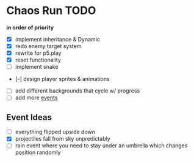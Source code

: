 # Chaos Run TODO
**in order of priority**

- [x] implement inheritance & Dynamic
- [x] redo enemy target system
- [x] rewrite for p5.play
- [x] reset functionality
- [ ] implement snake
- [-] design player sprites & animations
- [ ] add different backgrounds that cycle w/ progress
- [ ] add more [events](#event-ideas)

## Event Ideas
- [ ] everything flipped upside down
- [x] projectiles fall from sky unpredictably
- [ ] rain event where you need to stay under an umbrella which changes position randomly